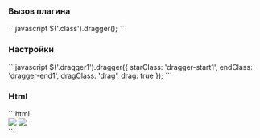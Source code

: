 <h3>Вызов плагина</h3>
```javascript
$('.class').dragger();
```

<h3>Настройки</h3>
```javascript
$('.dragger1').dragger({
	starClass: 'dragger-start1',
	endClass: 'dragger-end1',
	dragClass: 'drag',
	drag: true
});
```

<h3>Html</h3>
```html
<div class="dragger">
	<img src="dragger-start.png">
	<img src="dragger-end.png">
</div>
```

